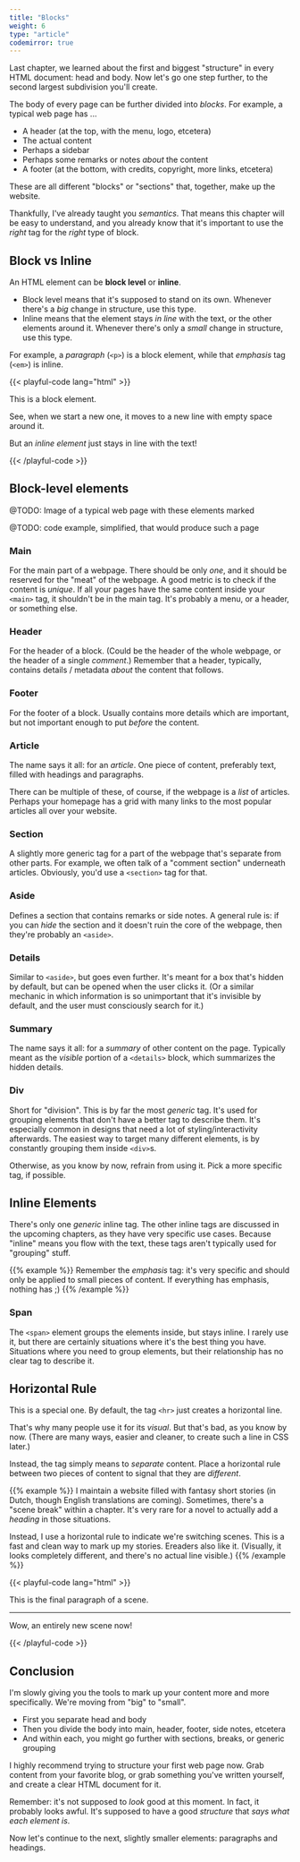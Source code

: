```yaml
---
title: "Blocks"
weight: 6
type: "article"
codemirror: true
---
```


Last chapter, we learned about the first and biggest "structure" in every HTML document: head and body. Now let's go one step further, to the second largest subdivision you'll create.

The body of every page can be further divided into _blocks_. For example, a typical web page has ...

* A header (at the top, with the menu, logo, etcetera)
* The actual content
* Perhaps a sidebar
* Perhaps some remarks or notes _about_ the content
* A footer (at the bottom, with credits, copyright, more links, etcetera)

These are all different "blocks" or "sections" that, together, make up the website.

Thankfully, I've already taught you _semantics_. That means this chapter will be easy to understand, and you already know that it's important to use the _right_ tag for the _right_ type of block.

## Block vs Inline

An HTML element can be **block level** or **inline**.

* Block level means that it's supposed to stand on its own. Whenever there's a _big_ change in structure, use this type.
* Inline means that the element stays _in line_ with the text, or the other elements around it. Whenever there's only a _small_ change in structure, use this type.

For example, a _paragraph_ (`<p>`) is a block element, while that _emphasis_ tag (`<em>`) is inline.

{{< playful-code lang="html" >}}
<p>This is a block element.</p>
<p>See, when we start a new one, it moves to a new line with empty space around it.</p>
<p>But an <em>inline element</em> just stays in line with the text!</p>
{{< /playful-code >}}

## Block-level elements

@TODO: Image of a typical web page with these elements marked

@TODO: code example, simplified, that would produce such a page

### Main

For the main part of a webpage. There should be only _one_, and it should be reserved for the "meat" of the webpage. A good metric is to check if the content is _unique_. If all your pages have the same content inside your `<main>` tag, it shouldn't be in the main tag. It's probably a menu, or a header, or something else.

### Header

For the header of a block. (Could be the header of the whole webpage, or the header of a single _comment_.) Remember that a header, typically, contains details / metadata _about_ the content that follows.

### Footer

For the footer of a block. Usually contains more details which are important, but not important enough to put _before_ the content.

### Article

The name says it all: for an _article_. One piece of content, preferably text, filled with headings and paragraphs.

There can be multiple of these, of course, if the webpage is a _list_ of articles. Perhaps your homepage has a grid with many links to the most popular articles all over your website.

### Section

A slightly more generic tag for a part of the webpage that's separate from other parts. For example, we often talk of a "comment section" underneath articles. Obviously, you'd use a `<section>` tag for that.

### Aside

Defines a section that contains remarks or side notes. A general rule is: if you can _hide_ the section and it doesn't ruin the core of the webpage, then they're probably an `<aside>`.

### Details

Similar to `<aside>`, but goes even further. It's meant for a box that's hidden by default, but can be opened when the user clicks it. (Or a similar mechanic in which information is so unimportant that it's invisible by default, and the user must consciously search for it.)

### Summary

The name says it all: for a _summary_ of other content on the page. Typically meant as the _visible_ portion of a `<details>` block, which summarizes the hidden details.

### Div

Short for "division". This is by far the most _generic_ tag. It's used for grouping elements that don't have a better tag to describe them. It's especially common in designs that need a lot of styling/interactivity afterwards. The easiest way to target many different elements, is by constantly grouping them inside `<div>`s.

Otherwise, as you know by now, refrain from using it. Pick a more specific tag, if possible.

## Inline Elements

There's only one _generic_ inline tag. The other inline tags are discussed in the upcoming chapters, as they have very specific use cases. Because "inline" means you flow with the text, these tags aren't typically used for "grouping" stuff. 

{{% example %}}
Remember the _emphasis_ tag: it's very specific and should only be applied to small pieces of content. If everything has emphasis, nothing has ;)
{{% /example %}}

### Span

The `<span>` element groups the elements inside, but stays inline. I rarely use it, but there are certainly situations where it's the best thing you have. Situations where you need to group elements, but their relationship has no clear tag to describe it.

## Horizontal Rule

This is a special one. By default, the tag `<hr>` just creates a horizontal line.

That's why many people use it for its _visual_. But that's bad, as you know by now. (There are many ways, easier and cleaner, to create such a line in CSS later.)

Instead, the tag simply means to _separate_ content. Place a horizontal rule between two pieces of content to signal that they are _different_.

{{% example %}}
I maintain a website filled with fantasy short stories (in Dutch, though English translations are coming). Sometimes, there's a "scene break" within a chapter. It's very rare for a novel to actually add a _heading_ in those situations. 

Instead, I use a horizontal rule to indicate we're switching scenes. This is a fast and clean way to mark up my stories. Ereaders also like it. (Visually, it looks completely different, and there's no actual line visible.)
{{% /example %}}

{{< playful-code lang="html" >}}
<p>This is the final paragraph of a scene.</p>
<hr>
<p>Wow, an entirely new scene now!</p>
{{< /playful-code >}}

## Conclusion

I'm slowly giving you the tools to mark up your content more and more specifically. We're moving from "big" to "small".

* First you separate head and body
* Then you divide the body into main, header, footer, side notes, etcetera
* And within each, you might go further with sections, breaks, or generic grouping

I highly recommend trying to structure your first web page now. Grab content from your favorite blog, or grab something you've written yourself, and create a clear HTML document for it.

Remember: it's not supposed to _look_ good at this moment. In fact, it probably looks awful. It's supposed to have a good _structure_ that _says what each element is_.

Now let's continue to the next, slightly smaller elements: paragraphs and headings.